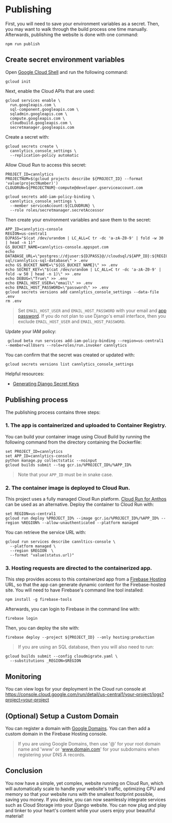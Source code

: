 # Publishing

First, you will need to save your environment variables as a secret. Then, you may want to walk through the build process one time manually. Afterwards, publishing the website is done with one command:

```shell
npm run publish
```

## Create secret environment variables

Open [Google Cloud Shell](https://console.cloud.google.com/) and run the following command:

```shell
gcloud init
```

Next, enable the Cloud APIs that are used:

```shell
gcloud services enable \
  run.googleapis.com \
  sql-component.googleapis.com \
  sqladmin.googleapis.com \
  compute.googleapis.com \
  cloudbuild.googleapis.com \
  secretmanager.googleapis.com
```

Create a secret with:

```shell
gcloud secrets create \
  cannlytics_console_settings \
  --replication-policy automatic
```

Allow Cloud Run to access this secret:

```shell
PROJECT_ID=cannlytics
PROJECTNUM=$(gcloud projects describe ${PROJECT_ID} --format 'value(projectNumber)')
CLOUDRUN=${PROJECTNUM}-compute@developer.gserviceaccount.com

gcloud secrets add-iam-policy-binding \
  cannlytics_console_settings \
  --member serviceAccount:${CLOUDRUN} \
  --role roles/secretmanager.secretAccessor
```

Then create your environment variables and save them to the secret:

```shell
APP_ID=cannlytics-console
REGION=us-central1
DJPASS="$(cat /dev/urandom | LC_ALL=C tr -dc 'a-zA-Z0-9' | fold -w 30 | head -n 1)"
GS_BUCKET_NAME=cannlytics-console.appspot.com
echo DATABASE_URL=\"postgres://djuser:${DJPASS}@//cloudsql/${APP_ID}:${REGION}:cannlytics-sql/cannlytics-sql-database\" > .env
echo GS_BUCKET_NAME=\"${GS_BUCKET_NAME}\" >> .env
echo SECRET_KEY=\"$(cat /dev/urandom | LC_ALL=C tr -dc 'a-zA-Z0-9' | fold -w 50 | head -n 1)\" >> .env
echo DEBUG=\"True\" >> .env
echo EMAIL_HOST_USER=\"email\" >> .env
echo EMAIL_HOST_PASSWORD=\"password\" >> .env
gcloud secrets versions add cannlytics_console_settings --data-file .env
rm .env

```

> Set `EMAIL_HOST_USER` and `EMAIL_HOST_PASSWORD` with your email and [app password](https://dev.to/abderrahmanemustapha/how-to-send-email-with-django-and-gmail-in-production-the-right-way-24ab). If you do not plan to use Django's email interface, then you exclude `EMAIL_HOST_USER` and `EMAIL_HOST_PASSWORD`.

Update your IAM policy:

```shell
 gcloud beta run services add-iam-policy-binding --region=us-central1 --member=allUsers --role=roles/run.invoker cannlytics
```

You can confirm that the secret was created or updated with:

```shell
gcloud secrets versions list cannlytics_console_settings
```

Helpful resources:

* [Generating Django Secret Keys](https://stackoverflow.com/questions/4664724/distributing-django-projects-with-unique-secret-keys)

## Publishing process

The publishing process contains three steps:

### 1. The app is containerized and uploaded to Container Registry.

You can build your container image using Cloud Build by running the following command from the directory containing the Dockerfile:

```shell
set PROJECT_ID=cannlytics
set APP_ID=cannlytics-console
python manage.py collectstatic --noinput
gcloud builds submit --tag gcr.io/%PROJECT_ID%/%APP_ID%
```

> Note that your `APP_ID` must be in snake case.

### 2. The container image is deployed to Cloud Run.

This project uses a fully managed Cloud Run platform. [Cloud Run for Anthos](https://cloud.google.com/anthos/run) can be used as an alternative. Deploy the container to Cloud Run with:

```shell
set REGION=us-central1
gcloud run deploy %PROJECT_ID% --image gcr.io/%PROJECT_ID%/%APP_ID% --region %REGION% --allow-unauthenticated --platform managed
```

You can retrieve the service URL with:

```shell
gcloud run services describe cannltics-console \
  --platform managed \
  --region $REGION  \
  --format "value(status.url)"
```

### 3. Hosting requests are directed to the containerized app.

This step provides access to this containerized app from a [Firebase Hosting](https://firebase.google.com/docs/hosting) URL, so that the app can generate dynamic content for the Firebase-hosted site. You will need to have Firebase's command line tool installed:

```shell
npm install -g firebase-tools
```

Afterwards, you can login to Firebase in the command line with:

```shell
firebase login
```

Then, you can deploy the site with:

```shell
firebase deploy --project ${PROJECT_ID} --only hosting:production
```

> If you are using an SQL database, then you will also need to run:
  ```shell
  gcloud builds submit --config cloudmigrate.yaml \
    --substitutions _REGION=$REGION
  ```

## Monitoring

You can view logs for your deployment in the Cloud run console at https://console.cloud.google.com/run/detail/us-central1/your-project/logs?project=your-project

## (Optional) Setup a Custom Domain

You can register a domain with [Google Domains](https://domains.google.com/registrar/). You can then add a custom domain in the Firebase Hosting console.

> If you are using Google Domains, then use '@' for your root domain name and 'www' or 'www.domain.com' for your subdomains when registering your DNS A records.

## Conclusion

You now have a simple, yet complex, website running on Cloud Run, which will automatically scale to handle your website's traffic, optimizing CPU and memory so that your website runs with the smallest footprint possible, saving you money. If you desire, you can now seamlessly integrate services such as Cloud Storage into your Django website. You can now plug and play and tinker to your heart's content while your users enjoy your beautiful material!
